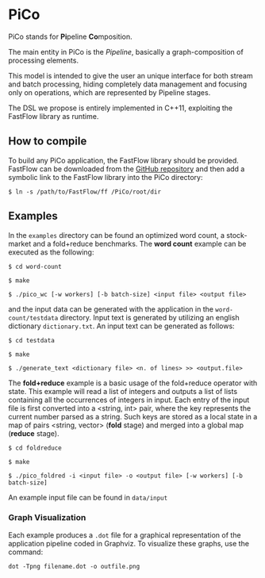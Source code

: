 PiCo
===============

PiCo stands for **Pi**peline **Co**mposition.

The main entity in PiCo is the *Pipeline*, basically a graph-composition of processing elements. 

This model is intended to give the user an unique interface for both stream and batch processing, hiding completely data management and focusing only on operations, which are represented by Pipeline stages. 

The DSL we propose is entirely implemented in C++11, exploiting the FastFlow library as runtime.

## How to compile
To build any PiCo application, the FastFlow library should be provided.
FastFlow can be downloaded from the [GitHub repository](https://github.com/alpha-unito/PiCo) and then add a symbolic link to the FastFlow library into the PiCo directory:

`$ ln -s /path/to/FastFlow/ff /PiCo/root/dir`

## Examples

In the `examples` directory can be found an optimized word count, a stock-market and a fold+reduce benchmarks.
The **word count** example can be executed as the following:

`$ cd word-count`

`$ make`

`$ ./pico_wc [-w workers] [-b batch-size] <input file> <output file> `

and the input data can be generated with the application in the `word-count/testdata` directory. 
Input text is generated by utilizing an english dictionary `dictionary.txt`.
An input text can be generated as follows:

`$ cd testdata `

`$ make`

`$ ./generate_text <dictionary file> <n. of lines> >> <output.file>`

The **fold+reduce** example is a basic usage of the fold+reduce operator with state. 
This example will read a list of integers and outputs a list of lists containing all the occurrences of integers in input.
Each entry of the input file is first converted into a <string, int> pair, where the key represents the current number parsed as a string.
Such keys are stored as a local state in a map of pairs <string, vector<int>> (**fold** stage) and merged into a global map (**reduce** stage).

`$ cd foldreduce `

`$ make`

`$ ./pico_foldred -i <input file> -o <output file> [-w workers] [-b batch-size] `

An example input file can be found in `data/input`

### Graph Visualization
Each example produces a `.dot` file for a graphical representation of the application pipeline coded in Graphviz.
To visualize these graphs, use the command:

`dot -Tpng filename.dot -o outfile.png`
